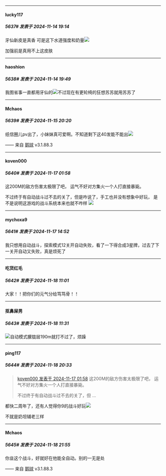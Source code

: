 ﻿
*****

####  lucky117  
##### 5637#       发表于 2024-11-14 19:14

牙仙新皮是真香
可是这下水道强度和奶量<img src="https://static.saraba1st.com/image/smiley/face2017/037.png" referrerpolicy="no-referrer">

加强前是真用不上这皮肤


*****

####  haoshion  
##### 5638#       发表于 2024-11-14 19:49

我图省事一直都用牙仙的<img src="https://static.saraba1st.com/image/smiley/face2017/067.png" referrerpolicy="no-referrer">不过现在有更轮椅的狂想苏苏就用苏苏了


*****

####  Mchaos  
##### 5639#       发表于 2024-11-15 20:20

纸信圈儿pv出了，小妹妹真可爱啊。不知道剩下这40发能不能出<img src="https://static.saraba1st.com/image/smiley/face2017/001.png" referrerpolicy="no-referrer">

—— 来自 [鹅球](https://www.pgyer.com/GcUxKd4w) v3.1.88.3


*****

####  koven000  
##### 5640#       发表于 2024-11-17 01:58

这200M的敌方伤害太极限了吧， 运气不好对方集火一个人打直接暴毙。 

不过终于有自动战斗过不去的关了，但是咋说了，手工也并没有想象中好玩， 是不是说明这游戏的战斗系统本来也就不咋样 <img src="https://static.saraba1st.com/image/smiley/face2017/004.gif" referrerpolicy="no-referrer">


*****

####  mychoxa9  
##### 5641#       发表于 2024-11-17 14:52

我只想用自动战斗，探索模式12关开自动失败，看了一下得合成3星牌，过去了下一关开自动又失败，真是烦死了


*****

####  吃货红毛  
##### 5642#       发表于 2024-11-18 11:01

大家！！把你们的元气分给笃笃骨！！


*****

####  抠鼻屎男  
##### 5643#       发表于 2024-11-18 11:31

<img src="https://static.saraba1st.com/image/smiley/face2017/125.png" referrerpolicy="no-referrer">自动模式朦胧层190m就打不过了，烦躁


*****

####  ping117  
##### 5644#       发表于 2024-11-18 20:33

<blockquote><a href="httphttps://bbs.saraba1st.com/2b/forum.php?mod=redirect&amp;goto=findpost&amp;pid=66712205&amp;ptid=2137242" target="_blank">koven000 发表于 2024-11-17 01:58</a>
这200M的敌方伤害太极限了吧， 运气不好对方集火一个人打直接暴毙。 

不过终于有自动战斗过不去的关了，但 ...</blockquote>
都快二周年了，还有人觉得你9的战斗好玩<img src="https://static.saraba1st.com/image/smiley/face2017/022.png" referrerpolicy="no-referrer">

不就是奶坦辅老三样


*****

####  Mchaos  
##### 5645#       发表于 2024-11-18 21:55

你韭这个战斗，好就好在他能全自动。别的一无是处

—— 来自 [鹅球](https://www.pgyer.com/GcUxKd4w) v3.1.88.3

